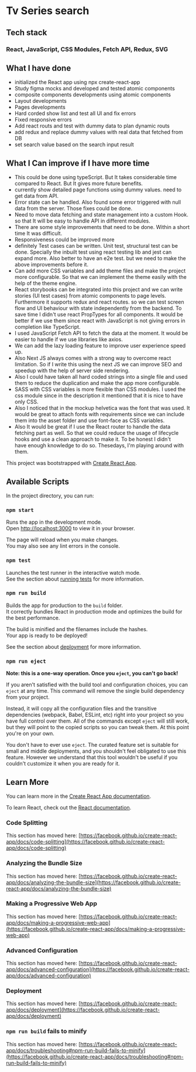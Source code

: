 # Tv Series search

## Tech stack
### React, JavaScript, CSS Modules, Fetch API, Redux, SVG

## What I have done
- initialized the React app using npx create-react-app
- Study figma mocks and developed and tested atomic components
- composite components developments using atomic components
- Layout developments
- Pages  developments
- Hard corded show list and test all UI and fix errors
- Fixed responsive errors
- Add react routs and test with dummy data to plan dynamic routs
- add redux and replace dummy values with real data that fetched from DB
- set search value based on the search input result

## What I Can improve if I have more time
- This could be done using typeScript. But It takes considerable time compared to React. But It gives more future benefits.
- currently show detailed page functions using dummy values. need to get data from API.
- Error state can be handled. Also found some error triggered with null data from the server. Those fixes could be done.
- Need to move data fetching and state management into a custom Hook. so that It will be easy to handle API in different modules.
- There are some style improvements that need to be done. Within a short time It was difficult.
- Responsiveness could be improved more
- definitely Test cases can be written. Unit test, structural test can be done. Specially the inbuilt test using react testing lib and jest can expand more. Also better to have an e2e test. but we need to make the above improvements before it.
- Can add more CSS variables and add theme files and make the project more configurable. So that we can implement the theme easily with the help of the theme engine.
- React storybooks can be integrated into this project and we can write stories (UI test cases) from atomic components to page levels. Furthermore it supports redux and react routes. so we can test screen flow and UI behaviour with state independently from the backend.
To save time I didn't use react PropTypes for all components. It would be better if we use them since react with JavaScript is not giving errors in completion like TypeScript.
- I used JavaScript Fetch API to fetch the data at the moment. It would be easier to handle if we use libraries like axios.
- We can add the lazy loading feature to improve user experience speed up.
- Also Next JS always comes with a strong way to overcome react limitation. So if I write this using the next JS we can improve SEO and speedup with the help of server side rendering.
- Also I could have taken all hard coded strings into a single file and used them to reduce the duplication and make the app more configurable.
- SASS with CSS variables is more flexible than CSS modules. I used the css module since in the description it mentioned that it is nice to have only CSS.
- Also I noticed that in the mockup helvetica was the font that was used. It would be great to attach fonts with requirements since we can include them into the asset folder and use font-face as CSS variables.
- Also It would be great if I use the React router to handle the data fetching part as well. So that we could reduce the usage of lifecycle hooks and use a clean approach to make it. To be honest I didn't have enough knowledge to do so. Thesedays, I'm playing around with them. 


This project was bootstrapped with [Create React App](https://github.com/facebook/create-react-app).

## Available Scripts

In the project directory, you can run:

### `npm start`

Runs the app in the development mode.\
Open [http://localhost:3000](http://localhost:3000) to view it in your browser.

The page will reload when you make changes.\
You may also see any lint errors in the console.

### `npm test`

Launches the test runner in the interactive watch mode.\
See the section about [running tests](https://facebook.github.io/create-react-app/docs/running-tests) for more information.

### `npm run build`

Builds the app for production to the `build` folder.\
It correctly bundles React in production mode and optimizes the build for the best performance.

The build is minified and the filenames include the hashes.\
Your app is ready to be deployed!

See the section about [deployment](https://facebook.github.io/create-react-app/docs/deployment) for more information.

### `npm run eject`

**Note: this is a one-way operation. Once you `eject`, you can't go back!**

If you aren't satisfied with the build tool and configuration choices, you can `eject` at any time. This command will remove the single build dependency from your project.

Instead, it will copy all the configuration files and the transitive dependencies (webpack, Babel, ESLint, etc) right into your project so you have full control over them. All of the commands except `eject` will still work, but they will point to the copied scripts so you can tweak them. At this point you're on your own.

You don't have to ever use `eject`. The curated feature set is suitable for small and middle deployments, and you shouldn't feel obligated to use this feature. However we understand that this tool wouldn't be useful if you couldn't customize it when you are ready for it.

## Learn More

You can learn more in the [Create React App documentation](https://facebook.github.io/create-react-app/docs/getting-started).

To learn React, check out the [React documentation](https://reactjs.org/).

### Code Splitting

This section has moved here: [https://facebook.github.io/create-react-app/docs/code-splitting](https://facebook.github.io/create-react-app/docs/code-splitting)

### Analyzing the Bundle Size

This section has moved here: [https://facebook.github.io/create-react-app/docs/analyzing-the-bundle-size](https://facebook.github.io/create-react-app/docs/analyzing-the-bundle-size)

### Making a Progressive Web App

This section has moved here: [https://facebook.github.io/create-react-app/docs/making-a-progressive-web-app](https://facebook.github.io/create-react-app/docs/making-a-progressive-web-app)

### Advanced Configuration

This section has moved here: [https://facebook.github.io/create-react-app/docs/advanced-configuration](https://facebook.github.io/create-react-app/docs/advanced-configuration)

### Deployment

This section has moved here: [https://facebook.github.io/create-react-app/docs/deployment](https://facebook.github.io/create-react-app/docs/deployment)

### `npm run build` fails to minify

This section has moved here: [https://facebook.github.io/create-react-app/docs/troubleshooting#npm-run-build-fails-to-minify](https://facebook.github.io/create-react-app/docs/troubleshooting#npm-run-build-fails-to-minify)
